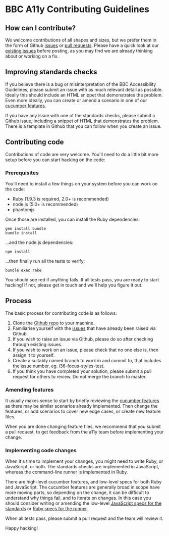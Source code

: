 # BBC A11y Contributing Guidelines

## How can I contribute?

We welcome contributions of all shapes and sizes, but we prefer them in the form
of Github [issues](https://github.com/bbc/bbc-a11y/issues/new) or [pull requests](https://help.github.com/articles/using-pull-requests). Please have a quick look at our [existing
issues](https://github.com/bbc/bbc-a11y/issues) before posting, as you may find we are already thinking about or working
on a fix.

## Improving standards checks

If you believe there is a bug or misinterpretation of the BBC Accessibility
Guidelines, please submit an issue with as much relevant detail as possible.
Ideally this should include an HTML snippet that demonstrates the problem. Even
more ideally, you can create or amend a scenario in one of our
[cucumber features](features/check_standards).

If you have any issue with one of the standards checks, please submit a Github
issue, including a snippet of HTML that demonstrates the problem. There is a
template in Github that you can follow when you create an issue.

## Contributing code

Contributions of code are very welcome. You'll need to do a little bit more
setup before you can start hacking on the code:

### Prerequisites

You'll need to install a few things on your system before you can work on the
code:

  * Ruby (1.9.3 is required, 2.0+ is recommended)
  * node.js (5.0+ is recommended)
  * phantomjs

Once those are installed, you can install the Ruby dependencies:

  ```
  gem install bundle
  bundle install
  ```

...and the node.js dependencies:

  ```
  npm install
  ```

...then finally run all the tests to verify:

  ```
  bundle exec rake
  ```

You should see red if anything fails. If all tests pass, you are ready to start
hacking! If not, please get in touch and we'll help you figure it out.

## Process

The basic process for contributing code is as follows:

1. Clone the [Github repo](https://github.com/bbc/bbc-a11y) to your machine.
2. Familiarise yourself with the [issues](https://github.com/bbc/bbc-a11y) that have already been raised via Github.
3. If you wish to raise an issue via Github, please do so after checking through existing issues.
4. If you wish to work on an issue, please check that no one else is, then assign it to yourself.
5. Create a suitably named branch to work in and commit to, that includes the issue number, eg. i36-focus-styles-test.
6. If you think you have completed your solution, please submit a pull request for others to review. Do not merge the branch to master.

### Amending features

It usually makes sense to start by briefly reviewing the [cucumber
features](features) as there may be similar scenarios already implemented. Then
change the features, or add scenarios to cover new edge cases, or create new
feature files.

When you are done changing feature files, we recommend that you submit a pull
request, to get feedback from the a11y team before implementing your change.

### Implementing code changes

When it's time to implement your changes, you might need to write Ruby, or
JavaScript, or both. The standards checks are implemented in JavaScript,
whereas the command-line runner is implemented in Ruby.

There are high-level cucumber features, and low-level specs for both Ruby and
JavaScript. The cucumber features are generally broad in scope have more moving
parts, so depending on the change, it can be difficult to understand why things
fail, and to iterate on changes. In this case you should consider writing or
amending the low-level [JavaScript specs for the standards](spec/bbc/a11y/js)
or [Ruby specs for the runner](spec/bbc/a11y).

When all tests pass, please submit a pull request and the team will review it.

Happy hacking!
